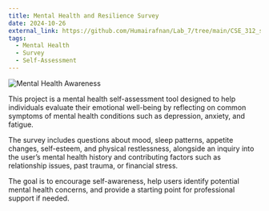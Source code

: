 ```yaml
---
title: Mental Health and Resilience Survey
date: 2024-10-26
external_link: https://github.com/Humairafnan/Lab_7/tree/main/CSE_312_survey
tags:
  - Mental Health
  - Survey
  - Self-Assessment
---
```


![Mental Health Awareness](https://i.pinimg.com/736x/29/e4/37/29e437faa155efcc41514ef190ccbb69.jpg)

This project is a mental health self-assessment tool designed to help individuals evaluate their emotional well-being by reflecting on common symptoms of mental health conditions such as depression, anxiety, and fatigue.

The survey includes questions about mood, sleep patterns, appetite changes, self-esteem, and physical restlessness, alongside an inquiry into the user’s mental health history and contributing factors such as relationship issues, past trauma, or financial stress.

The goal is to encourage self-awareness, help users identify potential mental health concerns, and provide a starting point for professional support if needed.
